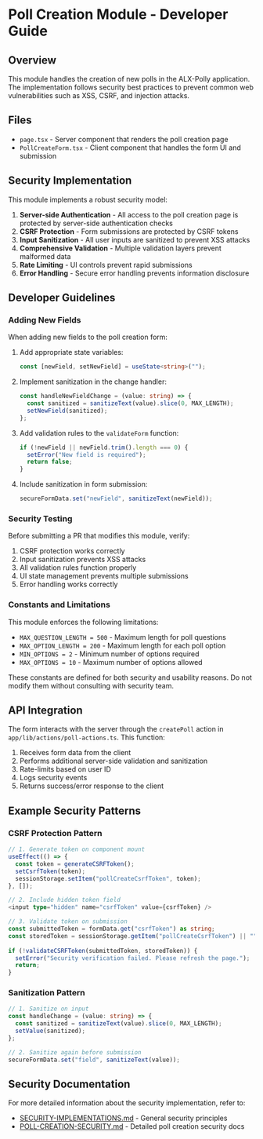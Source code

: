 # Poll Creation Module - Developer Guide

## Overview

This module handles the creation of new polls in the ALX-Polly application. The implementation follows security best practices to prevent common web vulnerabilities such as XSS, CSRF, and injection attacks.

## Files

- `page.tsx` - Server component that renders the poll creation page
- `PollCreateForm.tsx` - Client component that handles the form UI and submission

## Security Implementation

This module implements a robust security model:

1. **Server-side Authentication** - All access to the poll creation page is protected by server-side authentication checks
2. **CSRF Protection** - Form submissions are protected by CSRF tokens
3. **Input Sanitization** - All user inputs are sanitized to prevent XSS attacks
4. **Comprehensive Validation** - Multiple validation layers prevent malformed data
5. **Rate Limiting** - UI controls prevent rapid submissions
6. **Error Handling** - Secure error handling prevents information disclosure

## Developer Guidelines

### Adding New Fields

When adding new fields to the poll creation form:

1. Add appropriate state variables:
   ```typescript
   const [newField, setNewField] = useState<string>("");
   ```

2. Implement sanitization in the change handler:
   ```typescript
   const handleNewFieldChange = (value: string) => {
     const sanitized = sanitizeText(value).slice(0, MAX_LENGTH);
     setNewField(sanitized);
   };
   ```

3. Add validation rules to the `validateForm` function:
   ```typescript
   if (!newField || newField.trim().length === 0) {
     setError("New field is required");
     return false;
   }
   ```

4. Include sanitization in form submission:
   ```typescript
   secureFormData.set("newField", sanitizeText(newField));
   ```

### Security Testing

Before submitting a PR that modifies this module, verify:

1. CSRF protection works correctly
2. Input sanitization prevents XSS attacks
3. All validation rules function properly
4. UI state management prevents multiple submissions
5. Error handling works correctly

### Constants and Limitations

This module enforces the following limitations:

- `MAX_QUESTION_LENGTH = 500` - Maximum length for poll questions
- `MAX_OPTION_LENGTH = 200` - Maximum length for each poll option
- `MIN_OPTIONS = 2` - Minimum number of options required
- `MAX_OPTIONS = 10` - Maximum number of options allowed

These constants are defined for both security and usability reasons. Do not modify them without consulting with security team.

## API Integration

The form interacts with the server through the `createPoll` action in `app/lib/actions/poll-actions.ts`. This function:

1. Receives form data from the client
2. Performs additional server-side validation and sanitization
3. Rate-limits based on user ID
4. Logs security events
5. Returns success/error response to the client

## Example Security Patterns

### CSRF Protection Pattern

```typescript
// 1. Generate token on component mount
useEffect(() => {
  const token = generateCSRFToken();
  setCsrfToken(token);
  sessionStorage.setItem("pollCreateCsrfToken", token);
}, []);

// 2. Include hidden token field
<input type="hidden" name="csrfToken" value={csrfToken} />

// 3. Validate token on submission
const submittedToken = formData.get("csrfToken") as string;
const storedToken = sessionStorage.getItem("pollCreateCsrfToken") || "";
      
if (!validateCSRFToken(submittedToken, storedToken)) {
  setError("Security verification failed. Please refresh the page.");
  return;
}
```

### Sanitization Pattern

```typescript
// 1. Sanitize on input
const handleChange = (value: string) => {
  const sanitized = sanitizeText(value).slice(0, MAX_LENGTH);
  setValue(sanitized);
};

// 2. Sanitize again before submission
secureFormData.set("field", sanitizeText(value));
```

## Security Documentation

For more detailed information about the security implementation, refer to:

- [SECURITY-IMPLEMENTATIONS.md](./SECURITY-IMPLEMENTATIONS.md) - General security principles
- [POLL-CREATION-SECURITY.md](./POLL-CREATION-SECURITY.md) - Detailed poll creation security docs
